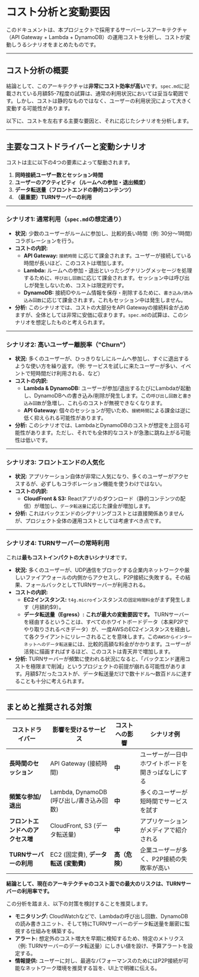 # コスト分析と変動要因

このドキュメントは、本プロジェクトで採用するサーバーレスアーキテクチャ（API Gateway + Lambda + DynamoDB）の運用コストを分析し、コストが変動しうるシナリオをまとめたものです。

---

## コスト分析の概要

結論として、このアーキテクチャは**非常にコスト効率が高い**です。`spec.md`に記載されている月額$5-7程度の試算は、通常の利用状況においては妥当な範囲です。しかし、コストは静的なものではなく、ユーザーの利用状況によって大きく変動する可能性があります。

以下に、コストを左右する主要な要因と、それに応じたシナリオを分析します。

---

## 主要なコストドライバーと変動シナリオ

コストは主に以下の4つの要素によって駆動されます。

1.  **同時接続ユーザー数とセッション時間**
2.  **ユーザーのアクティビティ（ルームへの参加・退出頻度）**
3.  **データ転送量（フロントエンドの静的コンテンツ）**
4.  **（最重要）TURNサーバーの利用**

---

### シナリオ1: 通常利用（`spec.md`の想定通り）

- **状況:** 少数のユーザーがルームに参加し、比較的長い時間（例: 30分〜1時間）コラボレーションを行う。
- **コストの内訳:**
    - **API Gateway:** `接続時間` に応じて課金されます。ユーザーが接続している時間が長いほど、このコストは増加します。
    - **Lambda:** ルームへの参加・退出といったシグナリングメッセージを処理するために、`呼び出し回数`に応じて課金されます。セッション中は呼び出しが発生しないため、コストは限定的です。
    - **DynamoDB:** 接続IDやルーム情報を保存・削除するために、`書き込み/読み込み回数`に応じて課金されます。これもセッション中は発生しません。
- **分析:** このシナリオでは、コストの大部分をAPI Gatewayの接続料金が占めますが、全体としては非常に安価に収まります。`spec.md`の試算は、このシナリオを想定したものと考えられます。

---

### シナリオ2: 高いユーザー離脱率（"Churn"）

- **状況:** 多くのユーザーが、ひっきりなしにルームへ参加し、すぐに退出するような使い方を繰り返す。（例: サービスを試しに来たユーザーが多い、イベントで短時間だけ利用される、など）
- **コストの内訳:**
    - **Lambda & DynamoDB:** ユーザーが参加/退出するたびにLambdaが起動し、DynamoDBへの書き込み/削除が発生します。この`呼び出し回数`と`書き込み回数`が急増し、これらのコストが無視できなくなります。
    - **API Gateway:** 個々のセッションが短いため、`接続時間`による課金は逆に低く抑えられる可能性があります。
- **分析:** このシナリオでは、LambdaとDynamoDBのコストが想定を上回る可能性があります。ただし、それでも全体的なコストが急激に跳ね上がる可能性は低いです。

---

### シナリオ3: フロントエンドの人気化

- **状況:** アプリケーション自体が非常に人気になり、多くのユーザーがアクセスするが、必ずしもコラボレーション機能を使うわけではない。
- **コストの内訳:**
    - **CloudFront & S3:** Reactアプリのダウンロード（静的コンテンツの配信）が増加し、`データ転送量`に応じた課金が増加します。
- **分析:** これはバックエンドのシグナリングコストとは直接関係ありませんが、プロジェクト全体の運用コストとしては考慮すべき点です。

---

### シナリオ4: TURNサーバーの常時利用

これは**最もコストインパクトの大きいシナリオ**です。

- **状況:** 多くのユーザーが、UDP通信をブロックする企業内ネットワークや厳しいファイアウォールの内側からアクセスし、P2P接続に失敗する。その結果、フォールバックとしてTURNサーバーが利用される。
- **コストの内訳:**
    - **EC2インスタンス:** `t4g.micro`インスタンスの`固定時間料金`がまず発生します（月額約$9）。
    - **データ転送量（Egress）:** **これが最大の変動要因です。** TURNサーバーを経由するということは、すべてのホワイトボードデータ（本来P2Pでやり取りされるべきデータ）が、一度AWSのEC2インスタンスを経由して各クライアントにリレーされることを意味します。この`AWSからインターネットへのデータ転送量`には、比較的高額な料金がかかります。ユーザーが活発に描画すればするほど、このコストは青天井で増加します。
- **分析:** TURNサーバーが頻繁に使われる状況になると、「バックエンド運用コストを極限まで削減」というプロジェクトの前提が崩れる可能性があります。月額$7だったコストが、データ転送量だけで数十ドル〜数百ドルに達することも十分に考えられます。

---

## まとめと推奨される対策

| コストドライバー             | 影響を受けるサービス                      | コストへの影響 | シナリオ例                                     |
| -------------------------- | ----------------------------------- | ------------ | ---------------------------------------------- |
| **長時間のセッション**         | API Gateway (接続時間)                | **中**       | ユーザーが一日中ホワイトボードを開きっぱなしにする   |
| **頻繁な参加/退出**          | Lambda, DynamoDB (呼び出し/書き込み回数) | **中**       | 多くのユーザーが短時間でサービスを試す         |
| **フロントエンドへのアクセス増** | CloudFront, S3 (データ転送量)         | **中**       | アプリケーションがメディアで紹介される           |
| **TURNサーバーの利用**       | EC2 (固定費), **データ転送 (変動費)**   | **高（危険）** | 企業ユーザーが多く、P2P接続の失敗率が高い      |

**結論として、現在のアーキテクチャのコスト面での最大のリスクは、TURNサーバーの利用率です。**

この分析を踏まえ、以下の対策を検討することを推奨します。

- **モニタリング:** CloudWatchなどで、Lambdaの呼び出し回数、DynamoDBの読み書きユニット、そして特にTURNサーバーのデータ転送量を厳密に監視する仕組みを構築する。
- **アラート:** 想定外のコスト増大を早期に検知するため、特定のメトリクス（例: TURNサーバーのデータ転送量）にしきい値を設け、予算アラートを設定する。
- **情報提供:** ユーザーに対し、最適なパフォーマンスのためにはP2P接続が可能なネットワーク環境を推奨する旨を、UI上で明確に伝える。
